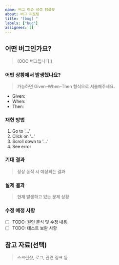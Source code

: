 ```yaml
---
name: 버그 이슈 생성 템플릿
about: 버그 리포팅
title: "[bug] "
labels: ["bug"]
assignees: []
---
```


## 어떤 버그인가요?
> (OOO 버그입니다.)

### 어떤 상황에서 발생했나요?
> 가능하면 Given–When–Then 형식으로 서술해주세요.
- Given:
- When:
- Then:

### 재현 방법
1. Go to '...'
2. Click on '...'
3. Scroll down to '...'
4. See error

### 기대 결과
> 정상 동작 시 예상되는 결과

### 실제 결과
> 현재 발생하고 있는 문제 상황

### 수정 예정 사항
- [ ] TODO: 원인 분석 및 수정 내용
- [ ] TODO: 테스트 보완 사항

## 참고 자료(선택)
> 스크린샷, 로그, 관련 링크 등
